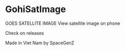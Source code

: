 # GohiSatImage
GOES SATELLITE IMAGE
View satellite image on phone

Check on releases

Made in Viet Nam by SpaceGenZ
